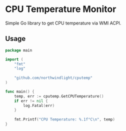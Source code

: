 # CPU Temperature Monitor

Simple Go library to get CPU temperature via WMI ACPI.

## Usage

```go
package main

import (
    "fmt"
    "log"
    
    "github.com/northwindlight/cputemp"
)

func main() {
    temp, err := cputemp.GetCPUTemperature()
    if err != nil {
        log.Fatal(err)
    }
    
    fmt.Printf("CPU Temperature: %.1f°C\n", temp)
}
